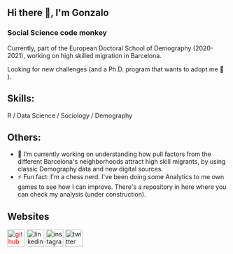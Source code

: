 ## Hi there 👋, I'm Gonzalo
### Social Science code monkey

Currently, part of the European Doctoral School of Demography (2020-2021), working on high skilled migration in Barcelona.

Looking for new challenges (and a Ph.D. program that wants to adopt me :eyes: ).


## Skills: 
 R / Data Science / Sociology / Demography

## Others:

- 🔭 I’m currently working on understanding how pull factors from the different Barcelona's neighborhoods attract high skill migrants, by using classic Demography data and new digital sources. 
- ⚡ Fun fact: I'm a chess nerd. I've been doing some Analytics to me own games to see how I can improve. There's a repository in here where you can check my analysis (under construction). 


## Websites
[<img src='https://cdn.jsdelivr.net/npm/simple-icons@3.0.1/icons/github.svg' alt='github' height='40' style='color:red'>](https://github.com/gonzalofichero)  [<img src='https://cdn.jsdelivr.net/npm/simple-icons@3.0.1/icons/linkedin.svg' alt='linkedin' height='40'>](https://www.linkedin.com/in/gonzalo-daniel-garcia-647a6817)  [<img src='https://cdn.jsdelivr.net/npm/simple-icons@3.0.1/icons/instagram.svg' alt='instagram' height='40'>](https://www.instagram.com/f2.2photo)  [<img src='https://cdn.jsdelivr.net/npm/simple-icons@3.0.1/icons/twitter.svg' alt='twitter' height='40'>](https://twitter.com/Ficheroculto)  


